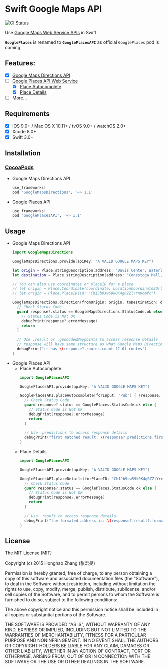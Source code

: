 # Swift Google Maps API

[![CI Status](https://travis-ci.org/honghaoz/Swift-Google-Maps-API.svg)](https://travis-ci.org/honghaoz/Swift-Google-Maps-API)

Use [Google Maps Web Service APIs](https://developers.google.com/maps/get-started/#web-service-apis) in Swift

**`GooglePlaces`** is renamed to **`GooglePlacesAPI`** as official `GooglePlaces` pod is coming.

## Features:
- [x] [Google Maps Directions API](https://developers.google.com/maps/documentation/directions/)
- [ ] [Google Places API Web Service](https://developers.google.com/places/web-service/)
  - [x] [Place Autocomplete](https://developers.google.com/places/web-service/autocomplete)
  - [x] [Place Details](https://developers.google.com/places/web-service/details)
- [ ] More...

## Requirements
- [x] iOS 9.0+ / Mac OS X 10.11+ / tvOS 9.0+ / watchOS 2.0+
- [x] Xcode 8.0+
- [x] Swift 3.0+

## Installation

### [CocoaPods](http://cocoapods.org)
- Google Maps Directions API

  ```ruby
  use_frameworks!
  pod 'GoogleMapsDirections', '~> 1.1'
  ```
- Google Places API

  ```ruby
  use_frameworks!
  pod 'GooglePlacesAPI', '~> 1.1'
  ```
  
## Usage
- Google Maps Directions API
  ```swift
  import GoogleMapsDirections
  
  GoogleMapsDirections.provide(apiKey: "A VALID GOOGLE MAPS KEY")
  
  let origin = Place.stringDescription(address: "Davis Center, Waterloo, Canada")
  let destination = Place.stringDescription(address: "Conestoga Mall, Waterloo, Canada")
  
  // You can also use coordinates or placeID for a place
  // let origin = Place.Coordinate(coordinate: LocationCoordinate2D(latitude: 43.4697354, longitude: -80.5397377))
  // let origin = Place.PlaceID(id: "ChIJb9sw59k0K4gRZZlYrnOomfc")
  
  GoogleMapsDirections.direction(fromOrigin: origin, toDestination: destination) { (response, error) -> Void in
    // Check Status Code
    guard response?.status == GoogleMapsDirections.StatusCode.ok else {
      // Status Code is Not OK
      debugPrint(response?.errorMessage)
      return
    }
    
    // Use .result or .geocodedWaypoints to access response details
    // response will have same structure as what Google Maps Directions API returns
    debugPrint("it has \(response?.routes.count ?? 0) routes")
  }
  ```
- Google Places API
  - Place Autocomplete:
    ```swift
    import GooglePlacesAPI
    
    GooglePlacesAPI.provide(apiKey: "A VALID GOOGLE MAPS KEY")
    
    GooglePlacesAPI.placeAutocomplete(forInput: "Pub") { (response, error) -> Void in
      // Check Status Code
      guard response?.status == GooglePlaces.StatusCode.ok else {
        // Status Code is Not OK
        debugPrint(response?.errorMessage)
        return
      }
      
      // Use .predictions to access response details
      debugPrint("first matched result: \(response?.predictions.first?.description)")
    }
    
    ```
  - Place Details
    ```swift
    import GooglePlacesAPI
    
    GooglePlacesAPI.provide(apiKey: "A VALID GOOGLE MAPS KEY")
    
    GooglePlacesAPI.placeDetails(forPlaceID: "ChIJb9sw59k0K4gRZZlYrnOomfc") { (response, error) -> Void in
      // Check Status Code
      guard response?.status == GooglePlaces.StatusCode.ok else {
        // Status Code is Not OK
        debugPrint(response?.errorMessage)
        return
      }
      
      // Use .result to access response details
      debugPrint("the formated address is: \(response?.result?.formattedAddress)")
    }
    ```

## License

The MIT License (MIT)

Copyright (c) 2015 Honghao Zhang (张宏昊)

Permission is hereby granted, free of charge, to any person obtaining a copy
of this software and associated documentation files (the "Software"), to deal
in the Software without restriction, including without limitation the rights
to use, copy, modify, merge, publish, distribute, sublicense, and/or sell
copies of the Software, and to permit persons to whom the Software is
furnished to do so, subject to the following conditions:

The above copyright notice and this permission notice shall be included in all
copies or substantial portions of the Software.

THE SOFTWARE IS PROVIDED "AS IS", WITHOUT WARRANTY OF ANY KIND, EXPRESS OR
IMPLIED, INCLUDING BUT NOT LIMITED TO THE WARRANTIES OF MERCHANTABILITY,
FITNESS FOR A PARTICULAR PURPOSE AND NONINFRINGEMENT. IN NO EVENT SHALL THE
AUTHORS OR COPYRIGHT HOLDERS BE LIABLE FOR ANY CLAIM, DAMAGES OR OTHER
LIABILITY, WHETHER IN AN ACTION OF CONTRACT, TORT OR OTHERWISE, ARISING FROM,
OUT OF OR IN CONNECTION WITH THE SOFTWARE OR THE USE OR OTHER DEALINGS IN THE
SOFTWARE.

